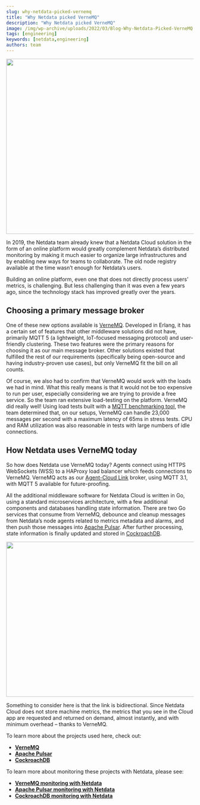 ```yaml
---
slug: why-netdata-picked-vernemq
title: "Why Netdata picked VerneMQ"
description: "Why Netdata picked VerneMQ"
image: /img/wp-archive/uploads/2022/03/Blog-Why-Netdata-Picked-VerneMQ.jpeg
tags: [engineering]
keywords: [netdata,engineering]
authors: team
---
```


<!--truncate-->

<img class="alignnone size-full wp-image-16705" src="/img/wp-archive/uploads/2022/03/Blog-Why-Netdata-Picked-VerneMQ.jpeg" alt="" width="683" height="470" />

In 2019, the Netdata team already knew that a Netdata Cloud solution in the form of an online platform would greatly complement Netdata’s distributed monitoring by making it much easier to organize large infrastructures and by enabling new ways for teams to collaborate. The old node registry available at the time wasn’t enough for Netdata’s users.

Building an online platform, even one that does not directly process users’ metrics, is challenging. But less challenging than it was even a few years ago, since the technology stack has improved greatly over the years.
<h2>Choosing a primary message broker</h2>
One of these new options available is <a title="VerneMQ" href="https://vernemq.com/" target="_blank" rel="noopener noreferrer">VerneMQ</a>. Developed in Erlang, it has a certain set of features that other middleware solutions did not have, primarily MQTT 5 (a lightweight, IoT-focused messaging protocol) and user-friendly clustering. These two features were the primary reasons for choosing it as our main message broker. Other solutions existed that fulfilled the rest of our requirements (specifically being open-source and having industry-proven use cases), but only VerneMQ fit the bill on all counts.

Of course, we also had to confirm that VerneMQ would work with the loads we had in mind. What this really means is that it would not be too expensive to run per user, especially considering we are trying to provide a free service. So the team ran extensive load-testing on the platform. VerneMQ did really well! Using load tests built with a <a title="MQTT benchmarking tool" href="https://github.com/krylovsk/mqtt-benchmark" target="_blank" rel="noopener noreferrer">MQTT benchmarking tool</a>, the team determined that, on our setups, VerneMQ can handle 23,000 messages per second with a maximum latency of 65ms in stress tests. CPU and RAM utilization was also reasonable in tests with large numbers of idle connections.
<h2>How Netdata uses VerneMQ today</h2>
So how does Netdata use VerneMQ today? Agents connect using HTTPS WebSockets (WSS) to a HAProxy load balancer which feeds connections to VerneMQ. VerneMQ acts as our <a title="Agent-Cloud Link" href="https://learn.netdata.cloud/docs/agent/aclk/#!" target="_blank" rel="noopener noreferrer">Agent-Cloud Link</a> broker, using MQTT 3.1, with MQTT 5 available for future-proofing.

All the additional middleware software for Netdata Cloud is written in Go, using a standard microservices architecture, with a few additional components and databases handling state information. There are two Go services that consume from VerneMQ, debounce and cleanup messages from Netdata’s node agents related to metrics metadata and alarms, and then push those messages into <a title="Apache Pulsar" href="https://pulsar.apache.org/" target="_blank" rel="noopener noreferrer">Apache Pulsar</a>. After further processing, state information is finally updated and stored in <a title="CockroachDB" href="https://www.cockroachlabs.com/" target="_blank" rel="noopener noreferrer">CockroachDB</a>.

<img class="alignnone size-full wp-image-16707" src="/img/wp-archive/uploads/2022/03/cloud-arch-R1-980x416-1.png" alt="" width="980" height="416" />

Something to consider here is that the link is bidirectional. Since Netdata Cloud does not store machine metrics, the metrics that you see in the Cloud app are requested and returned on demand, almost instantly, and with minimum overhead – thanks to VerneMQ.

To learn more about the projects used here, check out:
<ul>
 	<li><strong><a title="VerneMQ" href="https://github.com/vernemq/vernemq" target="_blank" rel="noopener noreferrer">VerneMQ</a></strong></li>
 	<li><strong><a title="Apache Pulsar" href="https://github.com/apache/pulsar" target="_blank" rel="noopener noreferrer">Apache Pulsar</a></strong></li>
 	<li><strong><a title="CockroachDB" href="https://github.com/cockroachdb/cockroach" target="_blank" rel="noopener noreferrer">CockroachDB</a></strong></li>
</ul>
To learn more about monitoring these projects with Netdata, please see:
<ul>
 	<li><strong><a title="VerneMQ monitoring with Netdata" href="https://staging-www.netdata.cloud/vernemq-monitoring/" target="_blank" rel="noopener noreferrer">VerneMQ monitoring with Netdata</a></strong></li>
 	<li><strong><a title="Apache Pulsar monitoring with Netdata" href="https://staging-www.netdata.cloud/pulsar-monitoring/" target="_blank" rel="noopener noreferrer">Apache Pulsar monitoring with Netdata</a></strong></li>
 	<li><strong><a title="CockroachDB monitoring with Netdata" href="https://staging-www.netdata.cloud/cockroachdb-monitoring/" target="_blank" rel="noopener noreferrer">CockroachDB monitoring with Netdata</a></strong></li>
</ul>